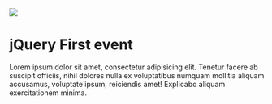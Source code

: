 <img src="http://rawgit.com/caiogondim/jquery-first-event/master/img/logo.svg">

# jQuery First event

Lorem ipsum dolor sit amet, consectetur adipisicing elit. Tenetur facere ab suscipit officiis, nihil dolores nulla ex voluptatibus numquam mollitia aliquam accusamus, voluptate ipsum, reiciendis amet! Explicabo aliquam exercitationem minima.
